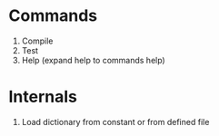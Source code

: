 # Commands

1. Compile
2. Test
3. Help (expand help to commands help)

# Internals

1. Load dictionary from constant or from defined file
